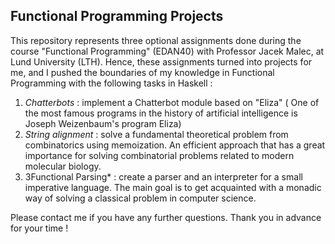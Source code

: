 ## Functional Programming Projects

This repository represents three optional assignments done during the course "Functional Programming" (EDAN40) with Professor
Jacek Malec, at Lund University (LTH).
Hence, these assignments turned into projects for me, and I pushed the boundaries of my knowledge in Functional Programming with
the following tasks in Haskell :

  1. *Chatterbots* : implement a Chatterbot module based on "Eliza" ( One of the most famous programs in the history of artificial intelligence is Joseph Weizenbaum's program Eliza)
  2. *String alignment* : solve a fundamental theoretical problem from combinatorics using memoization. An efficient approach that has a great importance for solving combinatorial problems related to modern molecular biology.
  3. 3Functional Parsing* : create a parser and an interpreter for a small imperative language. The main goal is to get acquainted with a monadic way of solving a classical problem in computer science.

Please contact me if you have any further questions.
Thank you in advance for your time !
